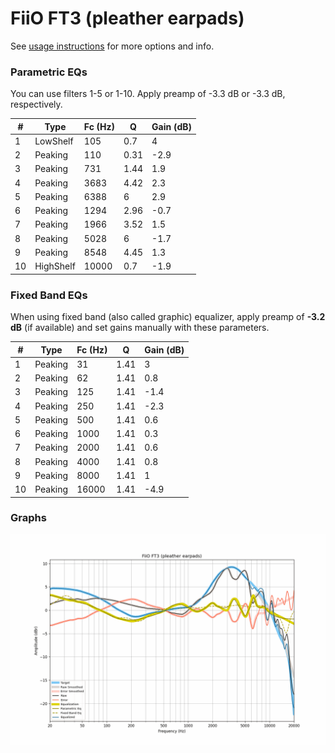 # FiiO FT3 (pleather earpads)
See [usage instructions](https://github.com/jaakkopasanen/AutoEq#usage) for more options and info.

### Parametric EQs
You can use filters 1-5 or 1-10. Apply preamp of -3.3 dB or -3.3 dB, respectively.

|   # | Type      |   Fc (Hz) |    Q |   Gain (dB) |
|-----|-----------|-----------|------|-------------|
|   1 | LowShelf  |       105 | 0.7  |         4   |
|   2 | Peaking   |       110 | 0.31 |        -2.9 |
|   3 | Peaking   |       731 | 1.44 |         1.9 |
|   4 | Peaking   |      3683 | 4.42 |         2.3 |
|   5 | Peaking   |      6388 | 6    |         2.9 |
|   6 | Peaking   |      1294 | 2.96 |        -0.7 |
|   7 | Peaking   |      1966 | 3.52 |         1.5 |
|   8 | Peaking   |      5028 | 6    |        -1.7 |
|   9 | Peaking   |      8548 | 4.45 |         1.3 |
|  10 | HighShelf |     10000 | 0.7  |        -1.9 |

### Fixed Band EQs
When using fixed band (also called graphic) equalizer, apply preamp of **-3.2 dB** (if available) and set gains manually with these parameters.

|   # | Type    |   Fc (Hz) |    Q |   Gain (dB) |
|-----|---------|-----------|------|-------------|
|   1 | Peaking |        31 | 1.41 |         3   |
|   2 | Peaking |        62 | 1.41 |         0.8 |
|   3 | Peaking |       125 | 1.41 |        -1.4 |
|   4 | Peaking |       250 | 1.41 |        -2.3 |
|   5 | Peaking |       500 | 1.41 |         0.6 |
|   6 | Peaking |      1000 | 1.41 |         0.3 |
|   7 | Peaking |      2000 | 1.41 |         0.6 |
|   8 | Peaking |      4000 | 1.41 |         0.8 |
|   9 | Peaking |      8000 | 1.41 |         1   |
|  10 | Peaking |     16000 | 1.41 |        -4.9 |

### Graphs
![](./FiiO%20FT3%20(pleather%20earpads).png)
